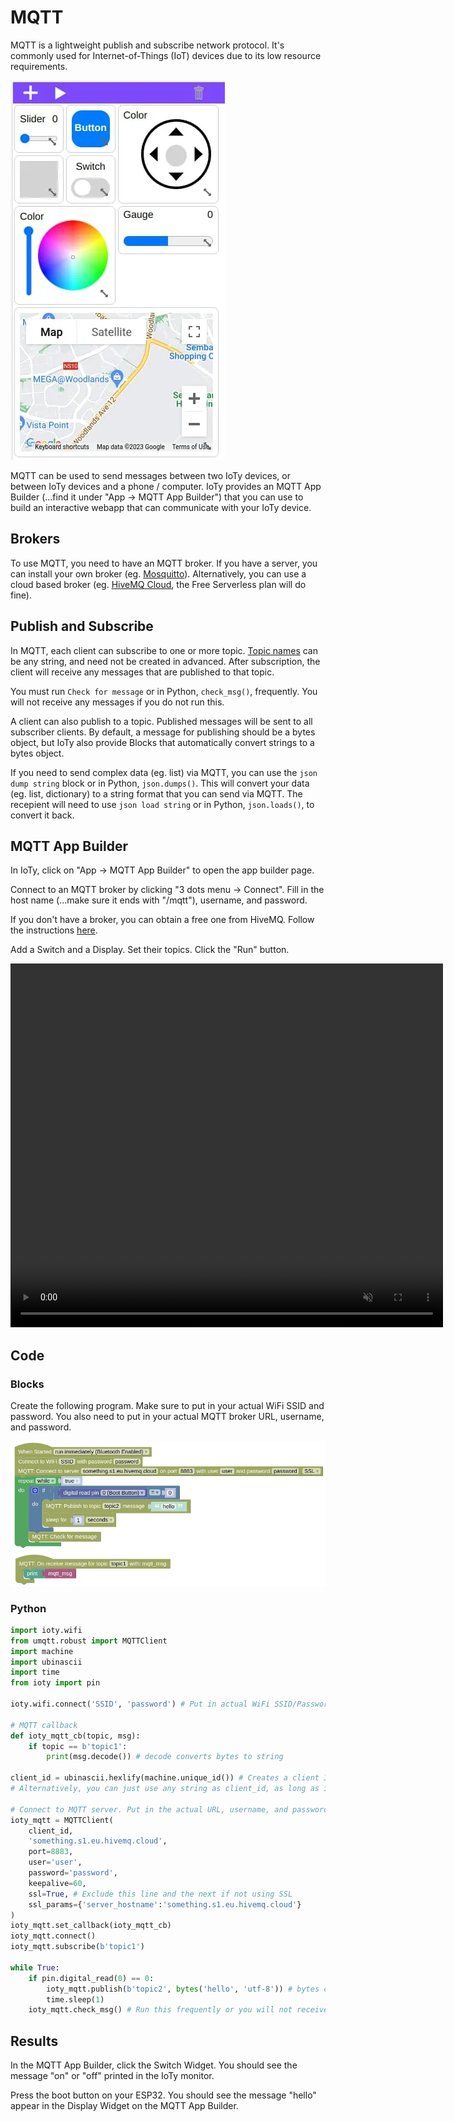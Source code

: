 # MQTT

MQTT is a lightweight publish and subscribe network protocol.
It's commonly used for Internet-of-Things (IoT) devices due to its low resource requirements.

![](images/appBuilder.webp)

MQTT can be used to send messages between two IoTy devices, or between IoTy devices and a phone / computer.
IoTy provides an MQTT App Builder (...find it under "App -> MQTT App Builder") that you can use to build an interactive webapp that can communicate with your IoTy device.

## Brokers

To use MQTT, you need to have an MQTT broker.
If you have a server, you can install your own broker (eg. [Mosquitto](https://mosquitto.org/)).
Alternatively, you can use a cloud based broker (eg. [HiveMQ Cloud](https://docs.hivemq.com/hivemq-cloud/quick-start-guide.html), the Free Serverless plan will do fine).

## Publish and Subscribe

In MQTT, each client can subscribe to one or more topic.
[Topic names](https://www.hivemq.com/blog/mqtt-essentials-part-5-mqtt-topics-best-practices/) can be any string, and need not be created in advanced.
After subscription, the client will receive any messages that are published to that topic.

<div class="important">
You must run <code>Check for message</code> or in Python, <code>check_msg()</code>, frequently. You will not receive any messages if you do not run this.
</div>

A client can also publish to a topic.
Published messages will be sent to all subscriber clients.
By default, a message for publishing should be a bytes object, but IoTy also provide Blocks that automatically convert strings to a bytes object.

<div class="tip">
If you need to send complex data (eg. list) via MQTT, you can use the <code>json dump string</code> block or in Python, <code>json.dumps()</code>.
This will convert your data (eg. list, dictionary) to a string format that you can send via MQTT. The recepient will need to use <code>json load string</code> or in Python, <code>json.loads()</code>, to convert it back.
</div>

## MQTT App Builder

In IoTy, click on "App -> MQTT App Builder" to open the app builder page.

Connect to an MQTT broker by clicking "3 dots menu -> Connect".
Fill in the host name (...make sure it ends with "/mqtt"), username, and password.

<div class="info">
If you don't have a broker, you can obtain a free one from HiveMQ. Follow the instructions <a href="https://docs.hivemq.com/hivemq-cloud/quick-start-guide.html">here</a>.
</div>

Add a Switch and a Display.
Set their topics.
Click the "Run" button.

<video width="692" height="582" autoplay loop muted>
    <source src="images/mqttApp_addWidgets.mp4" type="video/mp4">
</video>

## Code

### Blocks

Create the following program.
Make sure to put in your actual WiFi SSID and password.
You also need to put in your actual MQTT broker URL, username, and password.

![](images/mqtt_blocks.webp)

### Python

```python
import ioty.wifi
from umqtt.robust import MQTTClient
import machine
import ubinascii
import time
from ioty import pin

ioty.wifi.connect('SSID', 'password') # Put in actual WiFi SSID/Password

# MQTT callback
def ioty_mqtt_cb(topic, msg):
    if topic == b'topic1':
        print(msg.decode()) # decode converts bytes to string

client_id = ubinascii.hexlify(machine.unique_id()) # Creates a client ID from machine ID.
# Alternatively, you can just use any string as client_id, as long as it is unique.

# Connect to MQTT server. Put in the actual URL, username, and password
ioty_mqtt = MQTTClient(
    client_id,
    'something.s1.eu.hivemq.cloud',
    port=8883,
    user='user',
    password='password',
    keepalive=60,
    ssl=True, # Exclude this line and the next if not using SSL
    ssl_params={'server_hostname':'something.s1.eu.hivemq.cloud'}
)
ioty_mqtt.set_callback(ioty_mqtt_cb)
ioty_mqtt.connect()
ioty_mqtt.subscribe(b'topic1')

while True:
    if pin.digital_read(0) == 0:
        ioty_mqtt.publish(b'topic2', bytes('hello', 'utf-8')) # bytes converts string to bytes
        time.sleep(1)
    ioty_mqtt.check_msg() # Run this frequently or you will not receive messages
```

## Results

In the MQTT App Builder, click the Switch Widget.
You should see the message "on" or "off" printed in the IoTy monitor.

Press the boot button on your ESP32.
You should see the message "hello" appear in the Display Widget on the MQTT App Builder.